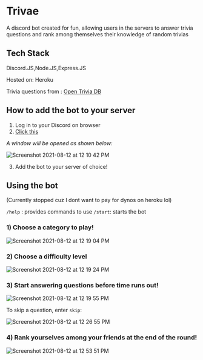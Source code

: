 # Trivae

A discord bot created for fun, allowing users in the servers to answer trivia questions and rank among themselves their knowledge of random trivias

## Tech Stack
Discord.JS,Node.JS,Express.JS

Hosted on: Heroku

Trivia questions from : <a href="https://opentdb.com"> Open Trivia DB</a>

## How to add the bot to your server
1) Log in to your Discord on browser
2) <a href="https://discord.com/login?redirect_to=%2Foauth2%2Fauthorize%3Fclient_id%3D855850720782581761%26scope%3Dbot%2Bapplications.commands">Click this</a>

<i>A window will be opened as shown below:</i>

 ![Screenshot 2021-08-12 at 12 10 42 PM](https://user-images.githubusercontent.com/65228562/129137140-7bd14795-1e39-433e-a1f2-ac169d51c4e4.png)

3) Add the bot to your server of choice!

## Using the bot
(Currently stopped cuz I dont want to pay for dynos on heroku lol)

`/help` : provides commands to use
`/start`: starts the bot

### 1) Choose a category to play!
 
![Screenshot 2021-08-12 at 12 19 04 PM](https://user-images.githubusercontent.com/65228562/129137689-19c0cdda-e896-4744-be98-134ea930d6f8.png)

### 2) Choose a difficulty level
 
![Screenshot 2021-08-12 at 12 19 24 PM](https://user-images.githubusercontent.com/65228562/129137711-e4991953-1592-49d6-bba2-979df2954482.png)

### 3) Start answering questions before time runs out!

 ![Screenshot 2021-08-12 at 12 19 55 PM](https://user-images.githubusercontent.com/65228562/129137740-502dde10-8034-4ac0-a5d2-9fb1f04926ab.png)

 To skip a question, enter `skip`:
 
 ![Screenshot 2021-08-12 at 12 26 55 PM](https://user-images.githubusercontent.com/65228562/129138205-45558380-5531-47f1-98c2-6ec8826efbaf.png)
 
### 4) Rank yourselves among your friends at the end of the round!

 ![Screenshot 2021-08-12 at 12 53 51 PM](https://user-images.githubusercontent.com/65228562/129140079-0e737853-16ad-4fe9-8c66-1af86543a3af.png)






